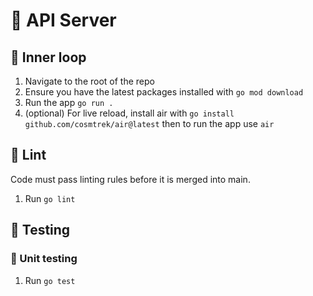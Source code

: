# 📡 API Server

## 🔁 Inner loop

1. Navigate to the root of the repo
1. Ensure you have the latest packages installed with `go mod download`
1. Run the app `go run .`
1. (optional) For live reload, install air with
`go install github.com/cosmtrek/air@latest` then to run the app use `air`

## 🧹 Lint

Code must pass linting rules before it is merged into main.

1. Run `go lint`

## 🧪 Testing

### 📃 Unit testing

1. Run `go test`
